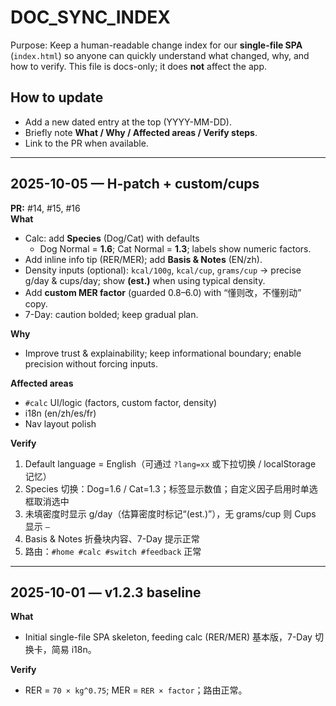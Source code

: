 # DOC_SYNC_INDEX

Purpose: Keep a human-readable change index for our **single-file SPA** (`index.html`) so anyone can quickly understand what changed, why, and how to verify. This file is docs-only; it does **not** affect the app.

## How to update
- Add a new dated entry at the top (YYYY-MM-DD).
- Briefly note **What / Why / Affected areas / Verify steps**.
- Link to the PR when available.

---

## 2025-10-05 — H-patch + custom/cups
**PR:** #14, #15, #16  
**What**
- Calc: add **Species** (Dog/Cat) with defaults  
  - Dog Normal = **1.6**; Cat Normal = **1.3**; labels show numeric factors.
- Add inline info tip (RER/MER); add **Basis & Notes** (EN/zh).
- Density inputs (optional): `kcal/100g`, `kcal/cup`, `grams/cup` → precise g/day & cups/day; show **(est.)** when using typical density.
- Add **custom MER factor** (guarded 0.8–6.0) with “懂则改，不懂别动” copy.
- 7-Day: caution bolded; keep gradual plan.

**Why**
- Improve trust & explainability; keep informational boundary; enable precision without forcing inputs.

**Affected areas**
- `#calc` UI/logic (factors, custom factor, density)
- i18n (en/zh/es/fr)
- Nav layout polish

**Verify**
1. Default language = English（可通过 `?lang=xx` 或下拉切换 / localStorage 记忆）  
2. Species 切换：Dog=1.6 / Cat=1.3；标签显示数值；自定义因子启用时单选框取消选中  
3. 未填密度时显示 g/day（估算密度时标记“(est.)”），无 grams/cup 则 Cups 显示 `—`  
4. Basis & Notes 折叠块内容、7-Day 提示正常  
5. 路由：`#home #calc #switch #feedback` 正常

---

## 2025-10-01 — v1.2.3 baseline
**What**
- Initial single-file SPA skeleton, feeding calc (RER/MER) 基本版，7-Day 切换卡，简易 i18n。

**Verify**
- RER = `70 × kg^0.75`; MER = `RER × factor`；路由正常。
